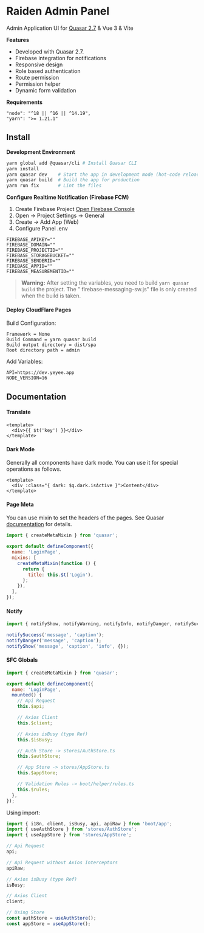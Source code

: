 # Raiden Admin Panel

Admin Application UI for [Quasar 2.7](https://quasar.dev/) & Vue 3 & Vite

**Features**

- Developed with Quasar 2.7.
- Firebase integration for notifications
- Responsive design
- Role based authentication
- Route permission
- Permission helper
- Dynamic form validation

**Requirements**

```
"node": "^18 || ^16 || ^14.19",
"yarn": ">= 1.21.1"
```

## Install

**Development Environment**

```bash
yarn global add @quasar/cli # Install Quasar CLI
yarn install
yarn quasar dev    # Start the app in development mode (hot-code reloading, error reporting, etc.)
yarn quasar build  # Build the app for production
yarn run fix       # Lint the files
```

**Configure Realtime Notification (Firebase FCM)**

1. Create Firebase Project [Open Firebase Console](https://console.firebase.google.com/)
2. Open -> Project Settings -> General
3. Create -> Add App (Web)
4. Configure Panel .env

```dotenv
FIREBASE_APIKEY=""
FIREBASE_DOMAIN=""
FIREBASE_PROJECTID=""
FIREBASE_STORAGEBUCKET=""
FIREBASE_SENDERID=""
FIREBASE_APPID=""
FIREBASE_MEASUREMENTID=""
```

> **Warning:** After setting the variables, you need to build `yarn quasar build` the project. The "
> firebase-messaging-sw.js" file is only created when the build is taken.

#### Deploy CloudFlare Pages

Build Configuration:

```env
Framework = None
Build Command = yarn quasar build
Build output directory = dist/spa
Root directory path = admin
```

Add Variables:

```env
API=https://dev.yeyee.app
NODE_VERSION=16
```

## Documentation

#### Translate

```vue
<template>
  <div>{{ $t('key') }}</div>
</template>
```

#### Dark Mode

Generally all components have dark mode. You can use it for special operations as follows.

```vue
<template>
  <div :class="{ dark: $q.dark.isActive }">Content</div>
</template>
```

#### Page Meta

You can use mixin to set the headers of the pages. See Quasar [documentation](https://quasar.dev/quasar-plugins/meta)
for details.

```js
import { createMetaMixin } from 'quasar';

export default defineComponent({
  name: 'LoginPage',
  mixins: [
    createMetaMixin(function () {
      return {
        title: this.$t('Login'),
      };
    }),
  ],
});
```

#### Notify

```js
import { notifyShow, notifyWarning, notifyInfo, notifyDanger, notifySuccess } from 'src/helper/NotifyHelper';

notifySuccess('message', 'caption');
notifyDanger('message', 'caption');
notifyShow('message', 'caption', 'info', {});
```

#### SFC Globals

```js
import { createMetaMixin } from 'quasar';

export default defineComponent({
  name: 'LoginPage',
  mounted() {
    // Api Request
    this.$api;

    // Axios Client
    this.$client;

    // Axios isBusy (type Ref)
    this.$isBusy;

    // Auth Store -> stores/AuthStore.ts
    this.$authStore;

    // App Store -> stores/AppStore.ts
    this.$appStore;

    // Validation Rules -> boot/helper/rules.ts
    this.$rules;
  },
});
```

Using import:

```js
import { i18n, client, isBusy, api, apiRaw } from 'boot/app';
import { useAuthStore } from 'stores/AuthStore';
import { useAppStore } from 'stores/AppStore';

// Api Request
api;

// Api Request without Axios Interceptors
apiRaw;

// Axios isBusy (type Ref)
isBusy;

// Axios Client
client;

// Using Store
const authStore = useAuthStore();
const appStore = useAppStore();
```

